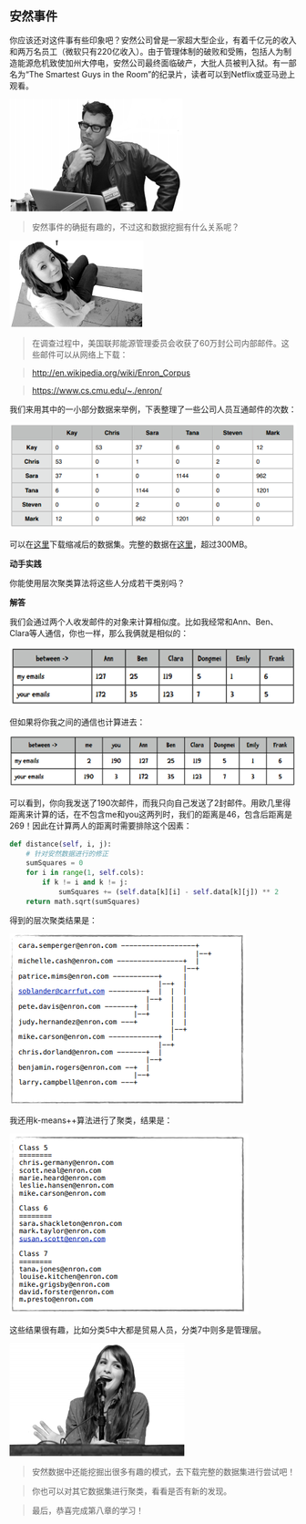## 安然事件

你应该还对这件事有些印象吧？安然公司曾是一家超大型企业，有着千亿元的收入和两万名员工（微软只有220亿收入）。由于管理体制的破败和受贿，包括人为制造能源危机致使加州大停电，安然公司最终面临破产，大批人员被判入狱。有一部名为“The Smartest Guys in the Room”的纪录片，读者可以到Netflix或亚马逊上观看。

![](../img/chapter-8/chapter-8-67.png)

> 安然事件的确挺有趣的，不过这和数据挖掘有什么关系呢？

![](../img/chapter-8/chapter-8-68.png)

> 在调查过程中，美国联邦能源管理委员会收获了60万封公司内部邮件。这些邮件可以从网络上下载：

> http://en.wikipedia.org/wiki/Enron_Corpus

> https://www.cs.cmu.edu/~./enron/

我们来用其中的一小部分数据来举例，下表整理了一些公司人员互通邮件的次数：

![](../img/chapter-8/chapter-8-69.png)

可以在[这里](https://github.com/yourtion/DataminingGuideBook-Codes/tree/master/chapter-8/enrondata.txt)下载缩减后的数据集。完整的数据在[这里](http://guidetodatamining.com/guide/data/enronMongoDump.zip)，超过300MB。

**动手实践**

你能使用层次聚类算法将这些人分成若干类别吗？

**解答**

我们会通过两个人收发邮件的对象来计算相似度。比如我经常和Ann、Ben、Clara等人通信，你也一样，那么我俩就是相似的：

![](../img/chapter-8/chapter-8-70.png)

但如果将你我之间的通信也计算进去：

![](../img/chapter-8/chapter-8-71.png)

可以看到，你向我发送了190次邮件，而我只向自己发送了2封邮件。用欧几里得距离来计算的话，在不包含me和you这两列时，我们的距离是46，包含后距离是269！因此在计算两人的距离时需要排除这个因素：

```python
def distance(self, i, j):
    # 针对安然数据进行的修正
    sumSquares = 0
    for i in range(1, self.cols):
        if k != i and k != j:
            sumSquares += (self.data[k][i] - self.data[k][j]) ** 2
    return math.sqrt(sumSquares)
```

得到的层次聚类结果是：

![](../img/chapter-8/chapter-8-72.png)

我还用k-means++算法进行了聚类，结果是：

![](../img/chapter-8/chapter-8-73.png)

这些结果很有趣，比如分类5中大都是贸易人员，分类7中则多是管理层。

![](../img/chapter-8/chapter-8-74.png)

> 安然数据中还能挖掘出很多有趣的模式，去下载完整的数据集进行尝试吧！

> 你也可以对其它数据集进行聚类，看看是否有新的发现。

> 最后，恭喜完成第八章的学习！
